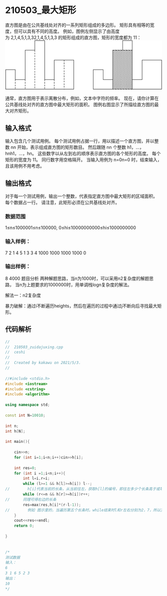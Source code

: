 # 210503_最大矩形

直方图是由在公共基线处对齐的一系列矩形组成的多边形。
矩形具有相等的宽度，但可以具有不同的高度。
例如，图例左侧显示了由高度为 2,1,4,5,1,3,32,1,4,5,1,3,3 的矩形组成的直方图，矩形的宽度都为 11：
![avatar](https://github.com/Gailsunset/xtwgyxx_AICourse/blob/main/002_NOIP/210503zudajuxing.png)

通常，直方图用于表示离散分布，例如，文本中字符的频率。
现在，请你计算在公共基线处对齐的直方图中最大矩形的面积。
图例右图显示了所描绘直方图的最大对齐矩形。

## 输入格式

输入包含几个测试用例。
每个测试用例占据一行，用以描述一个直方图，并以整数 nn 开始，表示组成直方图的矩形数目。
然后跟随 nn 个整数 h1，…，hnh1，…，hn。
这些数字以从左到右的顺序表示直方图的各个矩形的高度。
每个矩形的宽度为 11。
同行数字用空格隔开。
当输入用例为 n=0n=0 时，结束输入，且该用例不用考虑。

## 输出格式
对于每一个测试用例，输出一个整数，代表指定直方图中最大矩形的区域面积。
每个数据占一行。
请注意，此矩形必须在公共基线处对齐。
### 数据范围
1≤n≤1000001≤n≤100000,
0≤hi≤10000000000≤hi≤1000000000
### 输入样例：
7 2 1 4 5 1 3 3
4 1000 1000 1000 1000
0
### 输出样例：
8
4000
题目分析
两种解题思路，当n为1000时，可以采用n2复杂度的解题思路，
当n为上题要求的1000000时，用单调栈logn复杂度的解法。

解法一：n2复杂度

暴力破解：通过i不断遍历heights，然后在遍历的过程中通过j不断向后寻找最大矩形。

## 代码解析

```C++
//
//  210503_zuidajuxing.cpp
//  ceshi
//
//  Created by kakawu on 2021/5/3.
//

//#include <stdio.h>
#include <iostream>
#include <cstring>
#include <algorithm>

using namespace std;

const int N=10010;

int n;
int h[N];

int main(){
    
    cin>>n;
    for (int i=1;i<n;i++)cin>>h[i];

    int res=0;
    for (int i =1;i<n;i++){
        int l=i,r=i;
        while (l>=1 && h[l]>=h[i]) l--;
//        h[i]代表当前的长条，从当前往左，获取h[l]的编号，即往左多少个长条高于或等于当前长条h[i]
        while (r<=n && h[r]>=h[i])r++;
//      同理可得右边的长条
        res=max(res,h[i]*(r-l-1));
//        例如 图示里的，当遍历第五个长条时。while结束时l和r左右分别为2，7，所以宽度是7-2-1，答案为4
    }
    cout<<res<<endl;
    return 0;
    
}
    

/*
测试数据
输入：
6
3 1 6 5 2 3
输出：
10
*/

```